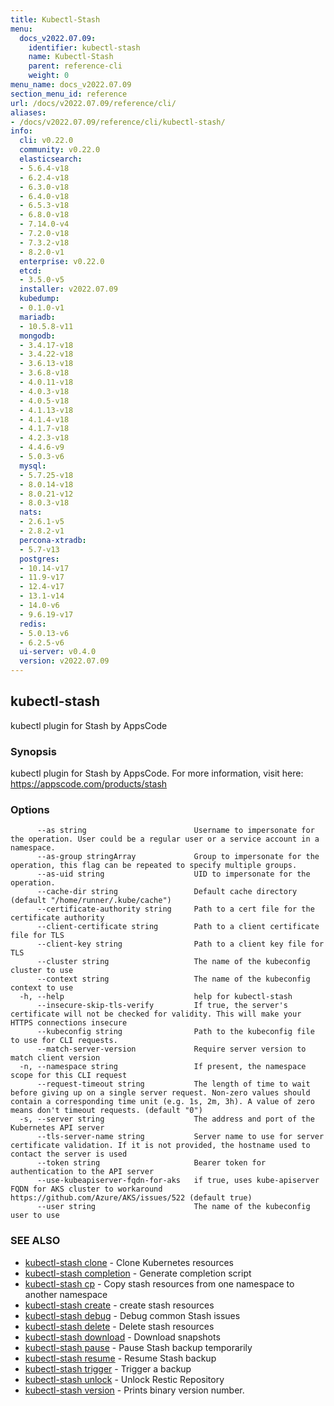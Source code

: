 ```yaml
---
title: Kubectl-Stash
menu:
  docs_v2022.07.09:
    identifier: kubectl-stash
    name: Kubectl-Stash
    parent: reference-cli
    weight: 0
menu_name: docs_v2022.07.09
section_menu_id: reference
url: /docs/v2022.07.09/reference/cli/
aliases:
- /docs/v2022.07.09/reference/cli/kubectl-stash/
info:
  cli: v0.22.0
  community: v0.22.0
  elasticsearch:
  - 5.6.4-v18
  - 6.2.4-v18
  - 6.3.0-v18
  - 6.4.0-v18
  - 6.5.3-v18
  - 6.8.0-v18
  - 7.14.0-v4
  - 7.2.0-v18
  - 7.3.2-v18
  - 8.2.0-v1
  enterprise: v0.22.0
  etcd:
  - 3.5.0-v5
  installer: v2022.07.09
  kubedump:
  - 0.1.0-v1
  mariadb:
  - 10.5.8-v11
  mongodb:
  - 3.4.17-v18
  - 3.4.22-v18
  - 3.6.13-v18
  - 3.6.8-v18
  - 4.0.11-v18
  - 4.0.3-v18
  - 4.0.5-v18
  - 4.1.13-v18
  - 4.1.4-v18
  - 4.1.7-v18
  - 4.2.3-v18
  - 4.4.6-v9
  - 5.0.3-v6
  mysql:
  - 5.7.25-v18
  - 8.0.14-v18
  - 8.0.21-v12
  - 8.0.3-v18
  nats:
  - 2.6.1-v5
  - 2.8.2-v1
  percona-xtradb:
  - 5.7-v13
  postgres:
  - 10.14-v17
  - 11.9-v17
  - 12.4-v17
  - 13.1-v14
  - 14.0-v6
  - 9.6.19-v17
  redis:
  - 5.0.13-v6
  - 6.2.5-v6
  ui-server: v0.4.0
  version: v2022.07.09
---
```


## kubectl-stash

kubectl plugin for Stash by AppsCode

### Synopsis

kubectl plugin for Stash by AppsCode. For more information, visit here: https://appscode.com/products/stash

### Options

```
      --as string                        Username to impersonate for the operation. User could be a regular user or a service account in a namespace.
      --as-group stringArray             Group to impersonate for the operation, this flag can be repeated to specify multiple groups.
      --as-uid string                    UID to impersonate for the operation.
      --cache-dir string                 Default cache directory (default "/home/runner/.kube/cache")
      --certificate-authority string     Path to a cert file for the certificate authority
      --client-certificate string        Path to a client certificate file for TLS
      --client-key string                Path to a client key file for TLS
      --cluster string                   The name of the kubeconfig cluster to use
      --context string                   The name of the kubeconfig context to use
  -h, --help                             help for kubectl-stash
      --insecure-skip-tls-verify         If true, the server's certificate will not be checked for validity. This will make your HTTPS connections insecure
      --kubeconfig string                Path to the kubeconfig file to use for CLI requests.
      --match-server-version             Require server version to match client version
  -n, --namespace string                 If present, the namespace scope for this CLI request
      --request-timeout string           The length of time to wait before giving up on a single server request. Non-zero values should contain a corresponding time unit (e.g. 1s, 2m, 3h). A value of zero means don't timeout requests. (default "0")
  -s, --server string                    The address and port of the Kubernetes API server
      --tls-server-name string           Server name to use for server certificate validation. If it is not provided, the hostname used to contact the server is used
      --token string                     Bearer token for authentication to the API server
      --use-kubeapiserver-fqdn-for-aks   if true, uses kube-apiserver FQDN for AKS cluster to workaround https://github.com/Azure/AKS/issues/522 (default true)
      --user string                      The name of the kubeconfig user to use
```

### SEE ALSO

* [kubectl-stash clone](/docs/v2022.07.09/reference/cli/kubectl-stash_clone)	 - Clone Kubernetes resources
* [kubectl-stash completion](/docs/v2022.07.09/reference/cli/kubectl-stash_completion)	 - Generate completion script
* [kubectl-stash cp](/docs/v2022.07.09/reference/cli/kubectl-stash_cp)	 - Copy stash resources from one namespace to another namespace
* [kubectl-stash create](/docs/v2022.07.09/reference/cli/kubectl-stash_create)	 - create stash resources
* [kubectl-stash debug](/docs/v2022.07.09/reference/cli/kubectl-stash_debug)	 - Debug common Stash issues
* [kubectl-stash delete](/docs/v2022.07.09/reference/cli/kubectl-stash_delete)	 - Delete stash resources
* [kubectl-stash download](/docs/v2022.07.09/reference/cli/kubectl-stash_download)	 - Download snapshots
* [kubectl-stash pause](/docs/v2022.07.09/reference/cli/kubectl-stash_pause)	 - Pause Stash backup temporarily
* [kubectl-stash resume](/docs/v2022.07.09/reference/cli/kubectl-stash_resume)	 - Resume Stash backup
* [kubectl-stash trigger](/docs/v2022.07.09/reference/cli/kubectl-stash_trigger)	 - Trigger a backup
* [kubectl-stash unlock](/docs/v2022.07.09/reference/cli/kubectl-stash_unlock)	 - Unlock Restic Repository
* [kubectl-stash version](/docs/v2022.07.09/reference/cli/kubectl-stash_version)	 - Prints binary version number.

